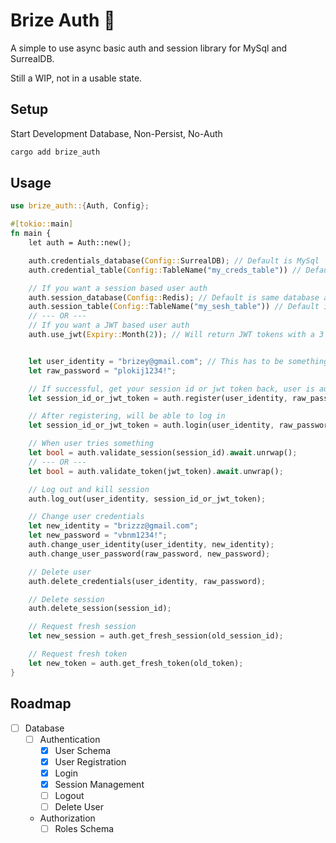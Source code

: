 # Brize Auth :construction:

A simple to use async basic auth and session library for MySql and SurrealDB.

Still a WIP, not in a usable state.

## Setup

Start Development Database, Non-Persist, No-Auth

```bash
cargo add brize_auth
```

## Usage

```rust
use brize_auth::{Auth, Config};

#[tokio::main]
fn main {
    let auth = Auth::new();

    auth.credentials_database(Config::SurrealDB); // Default is MySql
    auth.credential_table(Config::TableName("my_creds_table")) // Default is credentials

    // If you want a session based user auth
    auth.session_database(Config::Redis); // Default is same database as credentials
    auth.session_table(Config::TableName("my_sesh_table")) // Default is sessions
    // --- OR ---
    // If you want a JWT based user auth
    auth.use_jwt(Expiry::Month(2)); // Will return JWT tokens with a 3 month TTL


    let user_identity = "brizey@gmail.com"; // This has to be something unique
    let raw_password = "plokij1234!";

    // If successful, get your session id or jwt token back, user is auto logged in
    let session_id_or_jwt_token = auth.register(user_identity, raw_password).await.unwrap();

    // After registering, will be able to log in
    let session_id_or_jwt_token = auth.login(user_identity, raw_password).await.unwrap();

    // When user tries something
    let bool = auth.validate_session(session_id).await.unrwap();
    // --- OR ---
    let bool = auth.validate_token(jwt_token).await.unwrap();

    // Log out and kill session
    auth.log_out(user_identity, session_id_or_jwt_token);

    // Change user credentials
    let new_identity = "brizzz@gmail.com";
    let new_password = "vbnm1234!";
    auth.change_user_identity(user_identity, new_identity);
    auth.change_user_password(raw_password, new_password);

    // Delete user
    auth.delete_credentials(user_identity, raw_password);

    // Delete session
    auth.delete_session(session_id);

    // Request fresh session
    let new_session = auth.get_fresh_session(old_session_id);

    // Request fresh token
    let new_token = auth.get_fresh_token(old_token);
}
```

## Roadmap

- [ ] Database
  - [ ] Authentication
    - [x] User Schema
    - [x] User Registration
    - [x] Login
    - [x] Session Management
    - [ ] Logout
    - [ ] Delete User
  - Authorization
    - [ ] Roles Schema
